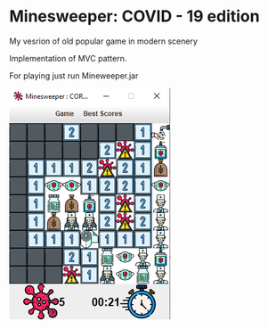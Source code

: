 # Minesweeper: COVID - 19 edition
My vesrion of old popular game in modern scenery

Implementation of MVC pattern.

For playing just run Mineweeper.jar

![alt text](src/main/resources/images/screenshot.png) 
